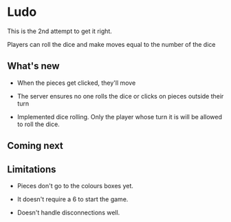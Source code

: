 # Ludo

This is the 2nd attempt to get it right.

Players can roll the dice and make moves equal to the number of the dice

## What's new
- When the pieces get clicked, they'll move

- The server ensures no one rolls the dice or clicks on pieces outside their turn

- Implemented dice rolling. Only the player whose turn it is will be allowed to roll the dice.

## Coming next


## Limitations
- Pieces don't go to the colours boxes yet.

- It doesn't require a 6 to start the game.

- Doesn't handle disconnections well.
